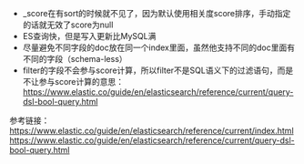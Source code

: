 - _score在有sort的时候就不见了，因为默认使用相关度score排序，手动指定的话就无效了score为null
- ES查询快，但是写入更新比MySQL满
- 尽量避免不同字段的doc放在同一个index里面，虽然他支持不同的doc里面有不同的字段（schema-less）
- filter的字段不会参与score计算，所以filter不是SQL语义下的过滤语句，而是不让参与score计算的意思：
  https://www.elastic.co/guide/en/elasticsearch/reference/current/query-dsl-bool-query.html  
  

参考链接：  
https://www.elastic.co/guide/en/elasticsearch/reference/current/index.html  
https://www.elastic.co/guide/en/elasticsearch/reference/current/query-dsl-bool-query.html